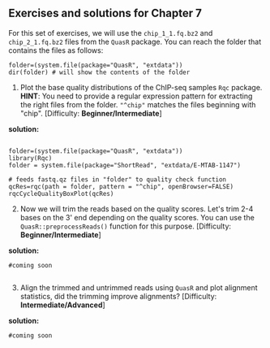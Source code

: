 ## Exercises and solutions for Chapter 7

For this set of exercises, we will use the `chip_1_1.fq.bz2` and `chip_2_1.fq.bz2` files from the `QuasR` package. You can reach the folder that contains the files as follows:
```{r seqProcessEx,eval=FALSE}
folder=(system.file(package="QuasR", "extdata"))
dir(folder) # will show the contents of the folder
```
1. Plot the base quality distributions of the ChIP-seq samples `Rqc` package.
**HINT**: You need to provide a regular expression pattern for extracting the right files from the folder. `"^chip"` matches the files beginning with "chip". [Difficulty: **Beginner/Intermediate**]


**solution:**
```{r,echo=FALSE,eval=FALSE}

folder=(system.file(package="QuasR", "extdata"))
library(Rqc)
folder = system.file(package="ShortRead", "extdata/E-MTAB-1147")

# feeds fastq.qz files in "folder" to quality check function
qcRes=rqc(path = folder, pattern = "^chip", openBrowser=FALSE)
rqcCycleQualityBoxPlot(qcRes)

```

2. Now we will trim the reads based on the quality scores. Let's trim 2-4 bases on the 3' end depending on the quality scores. You can use the `QuasR::preprocessReads()` function for this purpose. [Difficulty: **Beginner/Intermediate**]

**solution:**
```{r,echo=FALSE,eval=FALSE}
#coming soon
 
```

3. Align the trimmed and untrimmed reads using `QuasR` and plot alignment statistics, did the trimming improve alignments? [Difficulty: **Intermediate/Advanced**]

**solution:**
```{r,echo=FALSE,eval=FALSE}
#coming soon
 
```

